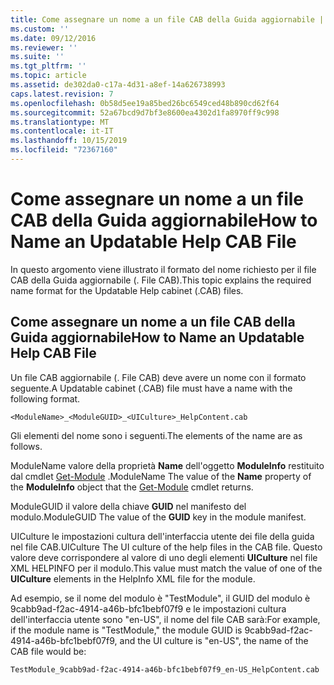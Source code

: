 ```yaml
---
title: Come assegnare un nome a un file CAB della Guida aggiornabile | Microsoft Docs
ms.custom: ''
ms.date: 09/12/2016
ms.reviewer: ''
ms.suite: ''
ms.tgt_pltfrm: ''
ms.topic: article
ms.assetid: de302da0-c17a-4d31-a8ef-14a626738993
caps.latest.revision: 7
ms.openlocfilehash: 0b58d5ee19a85bed26bc6549ced48b890cd62f64
ms.sourcegitcommit: 52a67bcd9d7bf3e8600ea4302d1fa8970ff9c998
ms.translationtype: MT
ms.contentlocale: it-IT
ms.lasthandoff: 10/15/2019
ms.locfileid: "72367160"
---
```

# <a name="how-to-name-an-updatable-help-cab-file"></a><span data-ttu-id="fdc55-102">Come assegnare un nome a un file CAB della Guida aggiornabile</span><span class="sxs-lookup"><span data-stu-id="fdc55-102">How to Name an Updatable Help CAB File</span></span>

<span data-ttu-id="fdc55-103">In questo argomento viene illustrato il formato del nome richiesto per il file CAB della Guida aggiornabile (. File CAB).</span><span class="sxs-lookup"><span data-stu-id="fdc55-103">This topic explains the required name format for the Updatable Help cabinet (.CAB) files.</span></span>

## <a name="how-to-name-an-updatable-help-cab-file"></a><span data-ttu-id="fdc55-104">Come assegnare un nome a un file CAB della Guida aggiornabile</span><span class="sxs-lookup"><span data-stu-id="fdc55-104">How to Name an Updatable Help CAB File</span></span>

<span data-ttu-id="fdc55-105">Un file CAB aggiornabile (. File CAB) deve avere un nome con il formato seguente.</span><span class="sxs-lookup"><span data-stu-id="fdc55-105">A Updatable cabinet (.CAB) file must have a name with the following format.</span></span>

`<ModuleName>_<ModuleGUID>_<UICulture>_HelpContent.cab`

<span data-ttu-id="fdc55-106">Gli elementi del nome sono i seguenti.</span><span class="sxs-lookup"><span data-stu-id="fdc55-106">The elements of the name are as follows.</span></span>

<span data-ttu-id="fdc55-107">ModuleName valore della proprietà **Name** dell'oggetto **ModuleInfo** restituito dal cmdlet [Get-Module](/powershell/module/Microsoft.PowerShell.Core/Get-Module) .</span><span class="sxs-lookup"><span data-stu-id="fdc55-107">ModuleName The value of the **Name** property of the **ModuleInfo** object that the [Get-Module](/powershell/module/Microsoft.PowerShell.Core/Get-Module) cmdlet returns.</span></span>

<span data-ttu-id="fdc55-108">ModuleGUID il valore della chiave **GUID** nel manifesto del modulo.</span><span class="sxs-lookup"><span data-stu-id="fdc55-108">ModuleGUID The value of the **GUID** key in the module manifest.</span></span>

<span data-ttu-id="fdc55-109">UICulture le impostazioni cultura dell'interfaccia utente dei file della guida nel file CAB.</span><span class="sxs-lookup"><span data-stu-id="fdc55-109">UICulture The UI culture of the help files in the CAB file.</span></span> <span data-ttu-id="fdc55-110">Questo valore deve corrispondere al valore di uno degli elementi **UICulture** nel file XML HELPINFO per il modulo.</span><span class="sxs-lookup"><span data-stu-id="fdc55-110">This value must match the value of one of the **UICulture** elements in the HelpInfo XML file for the module.</span></span>

<span data-ttu-id="fdc55-111">Ad esempio, se il nome del modulo è "TestModule", il GUID del modulo è 9cabb9ad-f2ac-4914-a46b-bfc1bebf07f9 e le impostazioni cultura dell'interfaccia utente sono "en-US", il nome del file CAB sarà:</span><span class="sxs-lookup"><span data-stu-id="fdc55-111">For example, if the module name is "TestModule," the module GUID is 9cabb9ad-f2ac-4914-a46b-bfc1bebf07f9, and the UI culture is "en-US", the name of the CAB file would be:</span></span>

`TestModule_9cabb9ad-f2ac-4914-a46b-bfc1bebf07f9_en-US_HelpContent.cab`